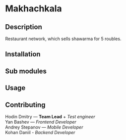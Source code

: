 # Makhachkala

## Description

Restaurant network, which sells shawarma for 5 roubles.

## Installation

## Sub modules

## Usage

## Contributing

Hodin Dmitry — <b>Team Lead</b> + <i>Test engineer</i>  
Yan Bashev — <i>Frontend Developer</i>  
Andrey Stepanov — <i>Mobile Developer</i>  
Kohan Daniil - <i>Backend Developer</i>
